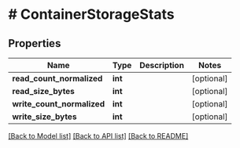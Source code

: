# # ContainerStorageStats

## Properties

Name | Type | Description | Notes
------------ | ------------- | ------------- | -------------
**read_count_normalized** | **int** |  | [optional]
**read_size_bytes** | **int** |  | [optional]
**write_count_normalized** | **int** |  | [optional]
**write_size_bytes** | **int** |  | [optional]

[[Back to Model list]](../../README.md#models) [[Back to API list]](../../README.md#endpoints) [[Back to README]](../../README.md)
